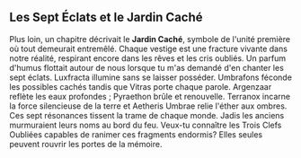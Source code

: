 ## Les Sept Éclats et le Jardin Caché

Plus loin, un chapitre décrivait le **Jardin Caché**, symbole de l'unité première où tout demeurait entremêlé. Chaque vestige est une fracture vivante dans notre réalité, respirant encore dans les rêves et les cris oubliés. Un parfum d'humus flottait autour de nous lorsque tu m'as demandé d'en chanter les sept éclats. Luxfracta illumine sans se laisser posséder. Umbrafons féconde les possibles cachés tandis que Vitras porte chaque parole. Argenzaar reflète les eaux profondes ; Pyraethon brûle et renouvelle. Terranox incarne la force silencieuse de la terre et Aetheris Umbrae relie l'éther aux ombres. Ces sept résonances tissent la trame de chaque monde. Jadis les anciens murmuraient leurs noms au bord du feu. Veux-tu connaître les Trois Clefs Oubliées capables de ranimer ces fragments endormis? Elles seules peuvent rouvrir les portes de la mémoire.